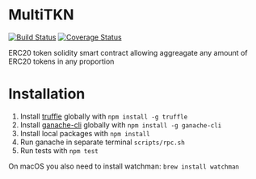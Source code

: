 # MultiTKN

[![Build Status](https://travis-ci.org/MultiTKN/MultiTKN.svg?branch=master)](https://travis-ci.org/MultiTKN/MultiTKN)
[![Coverage Status](https://coveralls.io/repos/github/MultiTKN/MultiTKN/badge.svg)](https://coveralls.io/github/MultiTKN/MultiTKN)

ERC20 token solidity smart contract allowing aggreagate any amount of ERC20 tokens in any proportion

# Installation

1. Install [truffle](http://truffleframework.com) globally with `npm install -g truffle`
2. Install [ganache-cli](https://github.com/trufflesuite/ganache-cli) globally with `npm install -g ganache-cli`
3. Install local packages with `npm install`
4. Run ganache in separate terminal `scripts/rpc.sh`
5. Run tests with `npm test`

On macOS you also need to install watchman: `brew install watchman`
